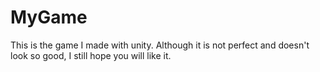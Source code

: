# MyGame
This is the game I made with unity. Although it is not perfect and doesn't look so good, I still hope you will like it.
